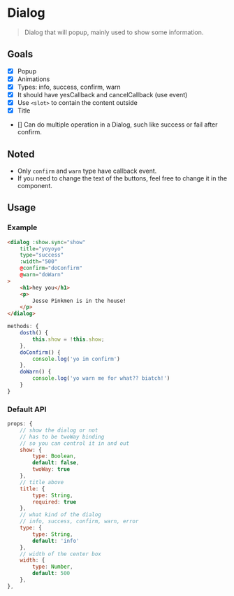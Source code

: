 # Dialog

> Dialog that will popup, mainly used to show some information.

## Goals

 * [x] Popup
 * [x] Animations
 * [x] Types: info, success, confirm, warn
 * [x] It should have yesCallback and cancelCallback (use event)
 * [x] Use `<slot>` to contain the content outside
 * [x] Title
 * [] Can do multiple operation in a Dialog, such like success or fail after confirm.  

## Noted

 * Only `confirm` and `warn` type have callback event.
 * If you need to change the text of the buttons, feel free to change it in the component.

## Usage

### Example

```html
<dialog :show.sync="show"
    title="yoyoyo"
    type="success"
    :width="500"
    @confirm="doConfirm"
    @warn="doWarn"
>
    <h1>hey you</h1>
    <p>
        Jesse Pinkmen is in the house!
    </p>
</dialog>
```

```javascript
methods: {
    dosth() {
        this.show = !this.show;
    },
    doConfirm() {
        console.log('yo im confirm')
    },
    doWarn() {
        console.log('yo warn me for what?? biatch!')
    }
}
```

### Default API
```javascript
props: {
    // show the dialog or not
    // has to be twoWay binding
    // so you can control it in and out
    show: {
        type: Boolean,
        default: false,
        twoWay: true
    },
    // title above
    title: {
        type: String,
        required: true
    },
    // what kind of the dialog
    // info, success, confirm, warn, error
    type: {
        type: String,
        default: 'info'
    },
    // width of the center box
    width: {
        type: Number,
        default: 500
    },
},
```
